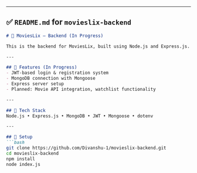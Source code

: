 
---

## ✅ `README.md` for `movieslix-backend`

```markdown
# 🧠 MoviesLix – Backend (In Progress)

This is the backend for MoviesLix, built using Node.js and Express.js. It handles user authentication and supports future expansion with protected routes and movie endpoints.

---

## 🚀 Features (In Progress)
- JWT-based login & registration system
- MongoDB connection with Mongoose
- Express server setup
- Planned: Movie API integration, watchlist functionality

---

## 🔧 Tech Stack
Node.js • Express.js • MongoDB • JWT • Mongoose • dotenv

---

## 📂 Setup
```bash
git clone https://github.com/Divanshu-1/movieslix-backend.git
cd movieslix-backend
npm install
node index.js
